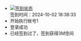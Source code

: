- [![签到状态](https://github.com/womade/Cloud189-Actions/actions/workflows/main.yml/badge.svg?branch=main)](https://github.com/womade/Cloud189-Actions/actions/workflows/main.yml) <br> 签到时间：2024-10-02 18:38:33
- 开始执行帐号1
- 登录成功
- 已经签到过了，签到获得3M空间
